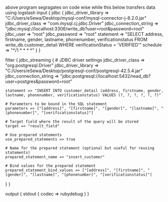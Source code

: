 above program segragates on code wise while this below transfers data using logstash 
input {
  jdbc {
    jdbc_driver_library => "C:/Users/eSewa/Desktop/mysql-conf/mysql-connector-j-8.2.0.jar"
    jdbc_driver_class => "com.mysql.cj.jdbc.Driver"
    jdbc_connection_string => "jdbc:mysql://localhost:3306/write_db?user=root&password=root"
    jdbc_user => "root"
    jdbc_password => "root"
    statement => "SELECT address, firstname, gender, lastname, phonenumber, verificationstatus FROM write_db.customer_detail WHERE verificationStatus = 'VERIFIED'"
    schedule => "*/1 * * * *"
  }
}

filter {
  jdbc_streaming {
    # JDBC driver settings
    jdbc_driver_class => "org.postgresql.Driver"
    jdbc_driver_library => "C:/Users/eSewa/Desktop/postgresql-conf/postgresql-42.5.4.jar"
    jdbc_connection_string => "jdbc:postgresql://localhost:5432/read_db?user=postgres&password=root"

    statement => "INSERT INTO customer_detail (address, firstname, gender, lastname, phonenumber, verificationstatus) VALUES (?, ?, ?, ?, ?, ?)"

    # Parameters to be bound in the SQL statement
    parameters => ["[address]", "[firstname]", "[gender]", "[lastname]", "[phonenumber]", "[verificationstatus]"]

    # Target field where the result of the query will be stored
    target => "result_field"
                                   
    # Use prepared statements
    use_prepared_statements => true

    # Name for the prepared statement (optional but useful for reusing statements)
    prepared_statement_name => "insert_customer"

    # Bind values for the prepared statement
    prepared_statement_bind_values => ["[address]", "[firstname]", "[gender]", "[lastname]", "[phonenumber]", "[verificationstatus]"]
  }
}

output {
  stdout { codec => rubydebug }
}
